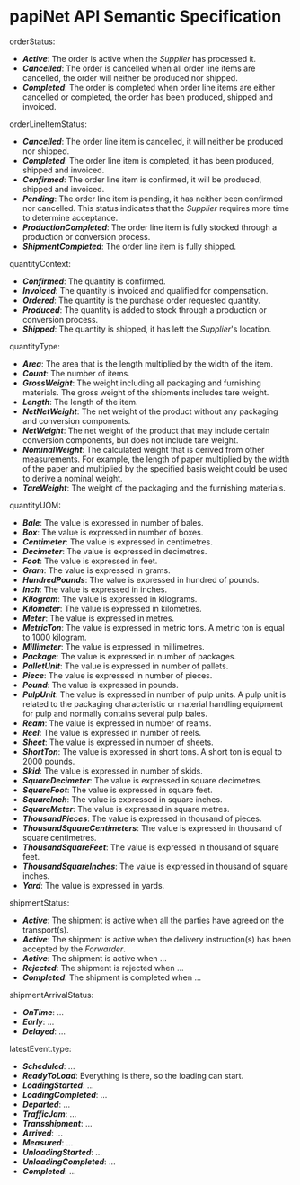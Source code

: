 # papiNet API Semantic Specification

orderStatus:

* _**Active**_: The order is active when the _Supplier_ has processed it.
* _**Cancelled**_: The order is cancelled when all order line items are cancelled, the order will neither be produced nor shipped.
* _**Completed**_: The order is completed when order line items are either cancelled or completed, the order has been produced, shipped and invoiced.

orderLineItemStatus:

* _**Cancelled**_: The order line item is cancelled, it will neither be produced nor shipped.
* _**Completed**_: The  order line item is completed, it has been produced, shipped and invoiced.
* _**Confirmed**_: The order line item is confirmed, it will be produced, shipped and invoiced.
* _**Pending**_: The order line item is pending, it has neither been confirmed nor cancelled. This status indicates that the _Supplier_ requires more time to determine acceptance.
* _**ProductionCompleted**_: The order line item is fully stocked through a production or conversion process.
* _**ShipmentCompleted**_: The order line item is fully shipped.

quantityContext:

* _**Confirmed**_: The quantity is confirmed.
* _**Invoiced**_: The quantity is invoiced and qualified for compensation.
* _**Ordered**_: The quantity is the purchase order requested quantity.
* _**Produced**_: The quantity is added to stock through a production or conversion process.
* _**Shipped**_: The quantity is shipped, it has left the _Supplier_'s location.

quantityType:

* _**Area**_: The area that is the length multiplied by the width of the item.
* _**Count**_: The number of items.
* _**GrossWeight**_: The weight including all packaging and furnishing materials. The gross weight of the shipments includes tare weight.
* _**Length**_: The length of the item.
* _**NetNetWeight**_: The net weight of the product without any packaging and conversion components.
* _**NetWeight**_: The net weight of the product that may include certain conversion components, but does not include tare weight.
* _**NominalWeight**_: The calculated weight that is derived from other measurements. For example, the length of paper multiplied by the width of the paper and multiplied by the specified basis weight could be used to derive a nominal weight.
* _**TareWeight**_: The weight of the packaging and the furnishing materials.

quantityUOM:

* _**Bale**_: The value is expressed in number of bales.
* _**Box**_: The value is expressed in number of boxes.
* _**Centimeter**_: The value is expressed in centimetres.
* _**Decimeter**_: The value is expressed in decimetres.
* _**Foot**_: The value is expressed in feet.
* _**Gram**_: The value is expressed in grams.
* _**HundredPounds**_: The value is expressed in hundred of pounds.
* _**Inch**_: The value is expressed in inches.
* _**Kilogram**_: The value is expressed in kilograms.
* _**Kilometer**_: The value is expressed in kilometres.
* _**Meter**_: The value is expressed in metres.
* _**MetricTon**_: The value is expressed in metric tons. A metric ton is equal to 1000 kilogram.
* _**Millimeter**_: The value is expressed in millimetres.
* _**Package**_: The value is expressed in number of packages.
* _**PalletUnit**_: The value is expressed in number of pallets.
* _**Piece**_: The value is expressed in number of pieces.
* _**Pound**_: The value is expressed in pounds.
* _**PulpUnit**_: The value is expressed in number of pulp units. A pulp unit is related to the packaging characteristic or material handling equipment for pulp and normally contains several pulp bales.
* _**Ream**_: The value is expressed in number of reams.
* _**Reel**_: The value is expressed in number of reels.
* _**Sheet**_: The value is expressed in number of sheets.
* _**ShortTon**_: The value is expressed in short tons. A short ton is equal to 2000 pounds.
* _**Skid**_: The value is expressed in number of skids.
* _**SquareDecimeter**_: The value is expressed in square decimetres.
* _**SquareFoot**_: The value is expressed in square feet.
* _**SquareInch**_: The value is expressed in square inches.
* _**SquareMeter**_: The value is expressed in square metres.
* _**ThousandPieces**_: The value is expressed in thousand of pieces.
* _**ThousandSquareCentimeters**_: The value is expressed in thousand of square centimetres.
* _**ThousandSquareFeet**_: The value is expressed in thousand of square feet.
* _**ThousandSquareInches**_: The value is expressed in thousand of square inches.
* _**Yard**_: The value is expressed in yards.

shipmentStatus:

* _**Active**_: The shipment is active when all the parties have agreed on the transport(s).
* _**Active**_: The shipment is active when the delivery instruction(s) has been accepted by the _Forwarder_.
* _**Active**_: The shipment is active when ...
* _**Rejected**_: The shipment is rejected when ...
* _**Completed**_: The shipment is completed when ...

shipmentArrivalStatus:

* _**OnTime**_: ...
* _**Early**_: ...
* _**Delayed**_: ...

latestEvent.type:

* _**Scheduled**_: ...
* _**ReadyToLoad**_: Everything is there, so the loading can start.
* _**LoadingStarted**_: ...
* _**LoadingCompleted**_: ...
* _**Departed**_: ...
* _**TrafficJam**_: ...
* _**Transshipment**_: ...
* _**Arrived**_: ...
* _**Measured**_: ...
* _**UnloadingStarted**_: ...
* _**UnloadingCompleted**_: ...
* _**Completed**_: ...

